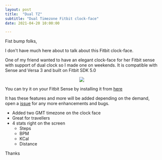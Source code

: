 ```yaml
---
layout: post
title:  "Dual TZ"
subtitle: "Dual Timezone Fitbit clock-face"
date: 2021-04-20 10:00:00

---
```


Fist bump folks,

I don't have much here about to talk about this Fitbit clock-face.

One of my friend wanted to have an elegant clock-face for her Fitbit sense with support of dual clock so I made one on weekends. It is compatible with Sense and Versa 3 and built on  Fitbit SDK 5.0

<center><image src="https://raw.githubusercontent.com/avicoder/Dual-TZ/master/Dual-TZ.png" /></center>

You can try it on your Fitbit Sense by installing it from [here](https://gallery.fitbit.com/details/c422e397-ea03-4f64-84af-e01e4a81b328)

It has these features and more will be added depending on the demand, open a [issue](https://github.com/avicoder/Dual-TZ) for any more enhancements and bugs.

 - Added two GMT timezone on the clock face
 - Great for travellers
 - 4 stats right on the screen
   - Steps
   - BPM
   - KCal
   - Distance

Thanks
